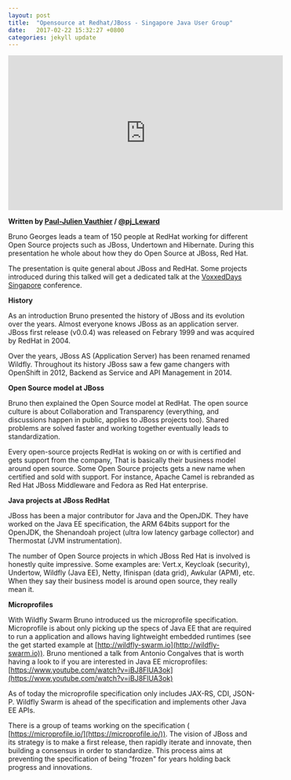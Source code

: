 ```yaml
---
layout: post
title:  "Opensource at Redhat/JBoss - Singapore Java User Group"
date:   2017-02-22 15:32:27 +0800
categories: jekyll update
---
```


<iframe width="560" height="315" src="https://www.youtube.com/embed/J7qFOxi160k?ecver=1" frameborder="0" allowfullscreen></iframe>

**Written by [Paul-Julien Vauthier](https://www.linkedin.com/in/paul-julien-vauthier-135b7531) / [@pj_Leward](https://twitter.com/pj_leward)**

Bruno Georges leads a team of 150 people at RedHat working for different Open Source projects such as JBoss, Undertown and Hibernate. During this presentation he whole about how they do Open Source at JBoss, Red Hat.

The presentation is quite general about JBoss and RedHat. Some projects introduced during this talked will get a dedicated talk at the [VoxxedDays Singapore](http://voxxeddays.com/singapore/) conference.

**History**

As an introduction Bruno presented the history of JBoss and its evolution over the years. Almost everyone knows JBoss as an application server. JBoss first release (v0.0.4) was released on Febrary 1999 and was acquired by RedHat in 2004.

Over the years, JBoss AS (Application Server) has been renamed renamed Wildfly. Throughout its history JBoss saw a few game changers with OpenShift in 2012, Backend as Service and API Management in 2014.

**Open Source model at JBoss**

Bruno then explained the Open Source model at RedHat. The open source culture is about Collaboration and Transparency (everything, and discussions happen in public, applies to JBoss projects too). Shared problems are solved faster and working together eventually leads to standardization.

Every open-source projects RedHat is woking on or with is certified and gets support from the company, That is basically their business model around open source. Some Open Source projects gets a new name when certified and sold with support. For instance, Apache Camel is rebranded as Red Hat JBoss Middleware and Fedora as Red Hat enterprise.

**Java projects at JBoss RedHat**

JBoss has been a major contributor for Java and the OpenJDK. They have worked on the Java EE specification, the ARM 64bits support for the OpenJDK, the Shenandoah project (ultra low latency garbage collector) and Thermostat (JVM instrumentation).

The number of Open Source projects in which JBoss Red Hat is involved is honestly quite impressive. Some examples are: Vert.x, Keycloak (security), Undertow, Wildfly (Java EE), Netty, Ifinispan (data grid), Awkular (APM), etc. When they say their business model is around open source, they really mean it.

**Microprofiles**

With Wildfly Swarm Bruno introduced us the microprofile specification. Microprofile is about only picking up the specs of Java EE that are required to run a application and allows having lightweight embedded runtimes (see the get started example at [http://wildfly-swarm.io](http://wildfly-swarm.io)). Bruno mentioned a talk from Antonio Congalves that is worth having a look to if you are interested in Java EE microprofiles: [https://www.youtube.com/watch?v=iBJ8FlUA3ok](https://www.youtube.com/watch?v=iBJ8FlUA3ok)

As of today the microprofile specification only includes JAX-RS, CDI, JSON-P. Wildfly Swarm is ahead of the specification and implements other Java EE APIs.

There is a group of teams working on the specification ( [https://microprofile.io/](https://microprofile.io/)). The vision of JBoss and its strategy is to make a first release, then rapidly iterate and innovate, then building a consensus in order to standardize. This process aims at preventing the specification of being &quot;frozen&quot; for years holding back progress and innovations.
